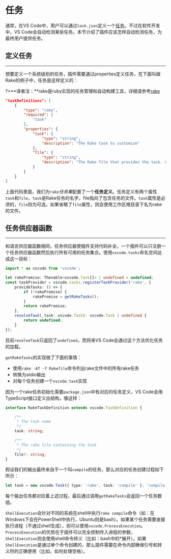 # 任务

通常，在VS Code中，用户可以通过`task.json`定义一个[任务](https://code.visualstudio.com/docs/editor/tasks)。不过在软件开发中，VS Code会自动检测某些任务。本节介绍了插件应该怎样自动检测任务，为最终用户提供任务。

## 定义任务
---

想要定义一个系统级别的任务，插件需要通过properties定义任务，在下面叫做Rake的例子中，任务是这样定义的：

?>**译者注：**rake是ruby实现的任务管理和自动构建工具，详细请参考[rake](https://rubygems.org/gems/rake/)

```json
"taskDefinitions": [
    {
        "type": "rake",
        "required": [
            "task"
        ],
        "properties": {
            "task": {
                "type": "string",
                "description": "The Rake task to customize"
            },
            "file": {
                "type": "string",
                "description": "The Rake file that provides the task. Can be omitted."
            }
        }
    }
]
```

上面代码里面，我们为`rake`*任务集*配置了一个**任务定义**。任务定义有两个属性`task`和`file`，`task`是Rake任务的名字，file指向了包含任务的文件。`task`属性是必须的，`file`则为可选。如果省略了`file`属性，则会使用工作区根目录下名为rake的文件。

## 任务供应器函数
---

和语言供应器函数相同，任务供应器使插件支持代码补全，一个插件可以只注册一个任务供应器函数然后执行所有可用的任务集合。使用`vscode.tasks`命名空间达成这一目标：
```typescript
import * as vscode from 'vscode';

let rakePromise: Thenable<vscode.Task[]> | undefined = undefined;
const taskProvider = vscode.tasks.registerTaskProvider('rake', {
    provideTasks: () => {
        if (!rakePromise) {
            rakePromise = getRakeTasks();
        }
        return rakePromise;
    },
    resolveTask(_task: vscode.Task): vscode.Task | undefined {
        return undefined;
    }
});
```

目前`resolveTask`只返回了`undefined`，而将来VS Code会通过这个方法优化任务的加载。

`getRakeTasks`的实现做了下面的事情：
- 使用`rake -AT -f Rakefile`命令列出rake文件中的所有rake任务
- 转换为stdio输出
- 对每个任务创建一个`vscode.task`实现

因为一个rake任务初始化需要`package.json`中有对应的任务定义，VS Code会用TypeScript接口定义出结构，像这样：

```typescript
interface RakeTaskDefinition extends vscode.TaskDefinition {

    /**
     * The task name
     */
    task: string;

    /**
     * The rake file containing the task
     */
    file?: string;
}
```

假设我们的输出最终来自于一个叫`compile`的任务，那么对应的任务创建过程如下所示：
```typescript
let task = new vscode.Task({ type: 'rake', task: 'compile' }, 'compile', 'rake', new vscode.ShellExecution('rake compile'));
```

每个输出任务都对应着上述过程，最后通过调用`getRakeTasks`会返回一个任务数组。

`ShellExecution`会针对不同的系统在shell中执行`rake compile`命令（如：在Windows下会在PowerShell中执行，Ubuntu则是bash）。如果某个任务需要直接执行进程（不通过shell生成），则可以使用`vscode.ProcessExecution`。`ProcessExecution`的优势在于插件可以完全控制传入进程的参数，`ShellExecution`则会使用shell命令转义（比如：bash中的*展开）。如果`ShellExecution`是通过单个命令创建的，那么插件需要在命令内部确保引号和转义符的正确使用（比如，如何处理空格）。